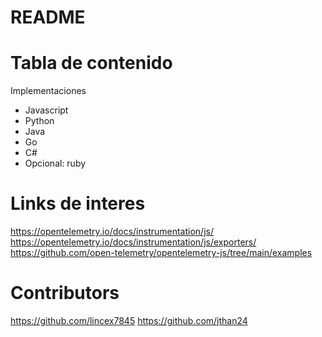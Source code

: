 # README

# Tabla de contenido
Implementaciones
- Javascript
- Python
- Java
- Go
- C#
- Opcional: ruby



# Links de interes
https://opentelemetry.io/docs/instrumentation/js/
https://opentelemetry.io/docs/instrumentation/js/exporters/
https://github.com/open-telemetry/opentelemetry-js/tree/main/examples


# Contributors
https://github.com/lincex7845
https://github.com/jthan24
